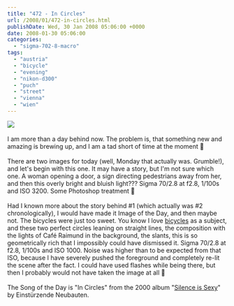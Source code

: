 ```yaml
---
title: "472 - In Circles"
url: /2008/01/472-in-circles.html
publishDate: Wed, 30 Jan 2008 05:06:00 +0000
date: 2008-01-30 05:06:00
categories: 
  - "sigma-702-8-macro"
tags: 
  - "austria"
  - "bicycle"
  - "evening"
  - "nikon-d300"
  - "puch"
  - "street"
  - "vienna"
  - "wien"
---
```

<a href="https://d25zfm9zpd7gm5.cloudfront.net/1200x1200/2008/20080128_165115_ps.jpg" target="_blank"><img src="https://d25zfm9zpd7gm5.cloudfront.net/0600x0600/2008/20080128_165115_ps.jpg"/></a><br/><br/>I am more than a day behind now. The problem is, that something new and amazing is brewing up, and I am a tad short of time at the moment 🙂<br/><br/><a href="https://d25zfm9zpd7gm5.cloudfront.net/1200x1200/2008/20080128_173358_ps.jpg" target="_blank"><img alt="" border="0" src="https://d25zfm9zpd7gm5.cloudfront.net/0150x0150/2008/20080128_173358_ps.jpg" style="margin: 0pt 0px 0pt 10px; float: right;"/></a> There are two images for today (well, Monday that actually was. Grumble!), and let's begin with this one. It may have a story, but I'm not sure which one. A woman opening a door, a sign directing pedestrians away from her, and then this overly bright and bluish light??? Sigma 70/2.8 at f2.8, 1/100s and ISO 3200. Some Photoshop treatment 🙂<br/><br/>Had I known more about the story behind #1 (which actually was #2 chronologically), I would have made it Image of the Day, and then maybe not. The bicycles were just too sweet. You know I love <a href="/search/label/Bicycle" target="_blank">bicycles</a> as a subject, and these two perfect circles leaning on straight lines, the composition with the lights of Café Raimund in the background, the slants, this is so geometrically rich that I impossibly could have dismissed it. Sigma 70/2.8 at f2.8, 1/100s and ISO 1000. Noise was higher than to be expected from that ISO, because I have severely pushed the foreground and completely re-lit the scene after the fact. I could have used flashes while being there, but then I probably would not have taken the image at all 🙂<br/><br/>The Song of the Day is "In Circles" from the 2000 album "<a href="http://www.amazon.com/Silence-Sexy-Einstürzende-Neubauten/dp/B00004TM12" target="_blank">Silence is Sexy</a>" by Einstürzende Neubauten.

